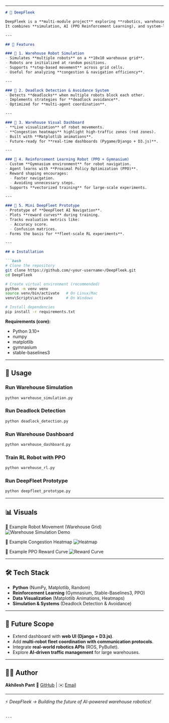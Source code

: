 
---

````markdown
# 🚀 DeepFleek

DeepFleek is a **multi-module project** exploring **robotics, warehouse automation, reinforcement learning, and visualization systems**.  
It combines **simulation, AI (PPO Reinforcement Learning), and system-level safety mechanisms** like **deadlock detection & avoidance**.

---

## 📌 Features

### 🔹 1. Warehouse Robot Simulation
- Simulates **multiple robots** on a **10x10 warehouse grid**.
- Robots are initialized at random positions.
- Supports **step-based movement** across grid cells.
- Useful for analyzing **congestion & navigation efficiency**.

---

### 🔹 2. Deadlock Detection & Avoidance System
- Detects **deadlocks** when multiple robots block each other.
- Implements strategies for **deadlock avoidance**.
- Optimized for **multi-agent coordination**.

---

### 🔹 3. Warehouse Visual Dashboard
- **Live visualization** of robot movements.
- **Congestion heatmaps** highlight high-traffic zones (red zones).
- Built with **Matplotlib animations**.
- Future-ready for **real-time dashboards (Pygame/Django + D3.js)**.

---

### 🔹 4. Reinforcement Learning Robot (PPO + Gymnasium)
- Custom **Gymnasium environment** for robot navigation.
- Agent learns with **Proximal Policy Optimization (PPO)**.
- Reward shaping encourages:
  - Faster navigation.
  - Avoiding unnecessary steps.
- Supports **vectorized training** for large-scale experiments.

---

### 🔹 5. Mini DeepFleet Prototype
- Prototype of **DeepFleet AI Navigation**.
- Plots **reward curves** during training.
- Tracks evaluation metrics like:
  - Accuracy score.
  - Confusion matrices.
- Forms the basis for **fleet-scale RL experiments**.

---

## ⚙️ Installation

```bash
# Clone the repository
git clone https://github.com/<your-username>/DeepFleek.git
cd DeepFleek

# Create virtual environment (recommended)
python -m venv venv
source venv/bin/activate   # On Linux/Mac
venv\Scripts\activate      # On Windows

# Install dependencies
pip install -r requirements.txt
````

**Requirements (core):**

* Python 3.10+
* numpy
* matplotlib
* gymnasium
* stable-baselines3

---

## 🚦 Usage

### Run Warehouse Simulation

```bash
python warehouse_simulation.py
```

### Run Deadlock Detection

```bash
python deadlock_detection.py
```

### Run Warehouse Dashboard

```bash
python warehouse_dashboard.py
```

### Train RL Robot with PPO

```bash
python warehouse_rl.py
```

### Run DeepFleet Prototype

```bash
python deepfleet_prototype.py
```

---

## 📊 Visuals

📌 Example Robot Movement (Warehouse Grid)
![Warehouse Simulation Demo](assets/warehouse_sim.gif)

📌 Example Congestion Heatmap
![Heatmap](assets/heatmap_demo.png)

📌 Example PPO Reward Curve
![Reward Curve](assets/reward_curve.png)

---

## 🛠️ Tech Stack

* **Python** (NumPy, Matplotlib, Random)
* **Reinforcement Learning** (Gymnasium, Stable-Baselines3, PPO)
* **Data Visualization** (Matplotlib Animations, Heatmaps)
* **Simulation & Systems** (Deadlock Detection & Avoidance)

---

## 🔮 Future Scope

* Extend dashboard with **web UI (Django + D3.js)**.
* Add **multi-robot fleet coordination with communication protocols**.
* Integrate **real-world robotics APIs** (ROS, PyBullet).
* Explore **AI-driven traffic management** for large warehouses.

---

## 👨‍💻 Author

**Akhilesh Pant**
🔗 [GitHub](https://github.com/akhileshpant) | ✉️ [Email](mailto:akhileshpant2004@gmail.com)

---

⚡ *DeepFleek → Building the future of AI-powered warehouse robotics!*

```

---



